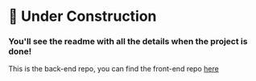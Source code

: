 # 🚧 Under Construction
### You'll see the readme with all the details when the project is done!

This is the back-end repo, you can find the front-end repo [here](https://github.com/gabiliz/finance-manager-app)
